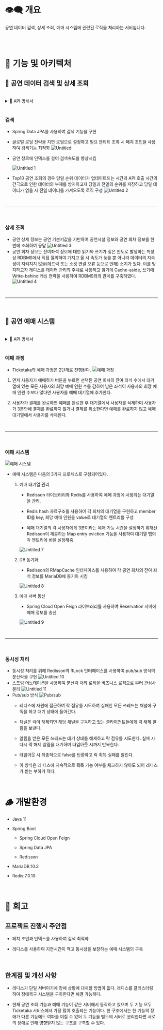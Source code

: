 # 👁️‍🗨️ 개요

공연 데이터 검색, 상세 조회, 예매 시스템에 관련된 로직을 처리하는 서버입니다.

<br>

<br>

# 🌆 기능 및 아키텍처

## 🔎 공연 데이터 검색 및 상세 조회

<br>

<details>
<summary> 📝 API 명세서 </summary>
<div markdown="1">

## getPrfByKeyword

검색할 항목(제목, 위치 등)을 선택 후 유저가 검색한 키워드를 내포한 공연목록을 불러옴

<br>

### URL

- GET `/performance/search?keyword=${keyword}&page=0`

### 응답 예시

- ✅ 성공

  ```json
  {
      "code": 200,
      "description": "성공",
      "data": {
          "content": [
              {
                  "prfId": "PF204058",
                  "title": "민쩌미, 사랑해요 엄마! [대구(앵콜)]",
                  "start_date": "2023-02-18",
                  "end_date": "2023-02-19",
                  "viewingAge": "24개월 이상",
                  "genre": "뮤지컬",
                  "poster": "http://www.kopis.or.kr/upload/pfmPoster/PF_PF204058_221212_160446.gif",
                  "facilityName": "엑스코(exco)"
              },...
          ],
          "pageable": {
              "sort": {
                  "empty": false,
                  "sorted": true,
                  "unsorted": false
              },
              "offset": 0,
              "pageNumber": 0,
              "pageSize": 20,
              "paged": true,
              "unpaged": false
          },
          "size": 20,
          "number": 0,
          "numberOfElements": 4,
          "sort": {
              "empty": false,
              "sorted": true,
              "unsorted": false
          },
          "first": true,
          "last": true,
          "empty": false
      }
  }
  ```

- 실패

  - ⚠️ 조회 데이터 無

    ```json
    {
      "code": 202,
      "description": "검색어에 해당하는 공연을 찾을 수 없습니다."
    }
    ```

## getPerformanceByRank

메인화면에 보이는 실시간 랭킹에 해당하는 공연목록을 불러옴

<br>

### URL

- GET `/performance/rank`

### 응답 예시

- ✅ 성공
  `json
    {
        "code": 200,
        "description": "성공",
        "data": [
            {
                "prfId": "PF213115",
                "title": "해적",
                "startDate": "2023-03-07",
                "endDate": "2023-06-11",
                "viewingAge": "만 13세 이상",
                "genre": "뮤지컬",
                "poster": "http://www.kopis.or.kr/upload/pfmPoster/PF_PF213115_230210_093645.gif",
                "facilityName": "서경대학교 공연예술센터",
                "rnum": "1"
            },
            {
                "prfId": "PF215820",
                "title": "ATEEZ WORLD TOUR: THE FELLOWSHIP BREAK THE WALL [서울]",
                "startDate": "2023-04-28",
                "endDate": "2023-04-29",
                "viewingAge": "만 7세 이상",
                "genre": "대중음악",
                "poster": "http://www.kopis.or.kr/upload/pfmPoster/PF_PF215820_230329_111030.jpg",
                "facilityName": "잠실종합운동장",
                "rnum": "2"
            },
            {
                "prfId": "PF215619",
                "title": "베토벤: Beethoven Secret SEASON 2",
                "startDate": "2023-04-14",
                "endDate": "2023-05-15",
                "viewingAge": "만 7세 이상",
                "genre": "뮤지컬",
                "poster": "http://www.kopis.or.kr/upload/pfmPoster/PF_PF215619_230324_135717.gif",
                "facilityName": "세종문화회관",
                "rnum": "3"
            },
            {
                "prfId": "PF215888",
                "title": "김윤아 단독 콘서트, 행복한 사랑은 없네",
                "startDate": "2023-04-21",
                "endDate": "2023-04-30",
                "viewingAge": "만 7세 이상",
                "genre": "대중음악",
                "poster": "http://www.kopis.or.kr/upload/pfmPoster/PF_PF215888_230329_153111.gif",
                "facilityName": "이화여자대학교 삼성홀",
                "rnum": "4"
            },
            {
                "prfId": "PF209933",
                "title": "파우스트",
                "startDate": "2023-03-31",
                "endDate": "2023-04-29",
                "viewingAge": "만 13세 이상",
                "genre": "연극",
                "poster": "http://www.kopis.or.kr/upload/pfmPoster/PF_PF209933_230118_103335.png",
                "facilityName": "LG아트센터 서울",
                "rnum": "5"
            },
            {
                "prfId": "PF215872",
                "title": "장기하 단독공연, 해!",
                "startDate": "2023-04-21",
                "endDate": "2023-04-30",
                "viewingAge": "만 7세 이상",
                "genre": "대중음악",
                "poster": "http://www.kopis.or.kr/upload/pfmPoster/PF_PF215872_230329_144358.jpg",
                "facilityName": "무신사 개러지(구. 왓챠홀)",
                "rnum": "6"
            },
            {
                "prfId": "PF215750",
                "title": "LUCY 콘서트: INSERT COIN: parade (앵콜)",
                "startDate": "2023-04-22",
                "endDate": "2023-04-23",
                "viewingAge": "만 7세 이상",
                "genre": "대중음악",
                "poster": "http://www.kopis.or.kr/upload/pfmPoster/PF_PF215750_230328_111511.gif",
                "facilityName": "올림픽공원",
                "rnum": "7"
            },
            {
                "prfId": "PF213616",
                "title": "데스노트",
                "startDate": "2023-03-28",
                "endDate": "2023-06-18",
                "viewingAge": "만 13세 이상",
                "genre": "뮤지컬",
                "poster": "http://www.kopis.or.kr/upload/pfmPoster/PF_PF213616_230220_120613.png",
                "facilityName": "샤롯데씨어터",
                "rnum": "8"
            },
            {
                "prfId": "PF212579",
                "title": "모차르트 마술피리",
                "startDate": "2023-03-30",
                "endDate": "2023-04-02",
                "viewingAge": "만 7세 이상",
                "genre": "서양음악(클래식)",
                "poster": "http://www.kopis.or.kr/upload/pfmPoster/PF_PF212579_230202_163336.jpg",
                "facilityName": "세종문화회관",
                "rnum": "9"
            },
            {
                "prfId": "PF215621",
                "title": "SUPER JUNIOR WORLD TOUR, SUPER SHOW 9: ROAD_SHOW",
                "startDate": "2023-04-15",
                "endDate": "2023-04-16",
                "viewingAge": "만 7세 이상",
                "genre": "대중음악",
                "poster": "http://www.kopis.or.kr/upload/pfmPoster/PF_PF215621_230324_140732.jpg",
                "facilityName": "잠실종합운동장",
                "rnum": "10"
            }
        ]
    }
    `
  <br>

---

<br>

## getPrfByCat

### URL

- GET `/performance/cat?genre=${genre}&page=0`

### 응답 예시

- ✅ 성공

  ```json
  {
      "code": 200,
      "description": "성공",
      "data": {
          "content": [
              {
                  "prfId": "PF202744",
                  "title": "엔톡 라이브 플러스, Pathe Live: 타르튀프",
                  "start_date": "2023-02-25",
                  "end_date": "2023-03-03",
                  "viewingAge": "만 16세 이상",
                  "genre": "연극",
                  "poster": "http://www.kopis.or.kr/upload/pfmPoster/PF_PF202744_221123_092648.jpg",
                  "facilityName": "국립극장"
              },...
          ],
          "pageable": {
              "sort": {
                  "empty": false,
                  "sorted": true,
                  "unsorted": false
              },
              "offset": 0,
              "pageNumber": 0,
              "pageSize": 20,
              "paged": true,
              "unpaged": false
          },
          "size": 20,
          "number": 0,
          "numberOfElements": 4,
          "sort": {
              "empty": false,
              "sorted": true,
              "unsorted": false
          },
          "first": true,
          "last": true,
          "empty": false
      }
  }
  ```

- 실패

  - ⚠️ 조회 데이터 無

    ```json
    {
      "code": 202,
      "description": "검색어에 해당하는 공연을 찾을 수 없습니다."
    }
    ```

## getPerformance

### URL

- GET  `/performance?p=${prf_id}`

### 응답 예시

- ✅ 성공
  ```json
  {
    "code": 200,
    "description": "성공",
    "data": {
      "performanceDetailInfo": {
        "prfId": "PF202566",
        "title": "브로드웨이 42번가 [부산]",
        "startDate": "2023-02-03",
        "endDate": "2023-02-05",
        "cast": "송일국, 이종혁, 정영주, 배해선, 신영숙, 전수경, 홍지민 등",
        "crew": null,
        "runtime": "2시간 40분",
        "proComp": "(주)CJ ENM, (주)샘컴퍼니",
        "viewingAge": "만 7세 이상",
        "ticketPrice": [
          {
            "seatType": "R석",
            "price": 140000
          },
          {
            "seatType": "OP석",
            "price": 130000
          },
          {
            "seatType": "S석",
            "price": 100000
          },
          {
            "seatType": "A석",
            "price": 70000
          }
        ],
        "poster": "http://www.kopis.or.kr/upload/pfmPoster/PF_PF202566_221121_111658.gif",
        "story": null,
        "genre": "뮤지컬",
        "styUrls": [
          "http://www.kopis.or.kr/upload/pfmIntroImage/PF_PF202566_221121_1116580.jpg"
        ],
        "state": "공연예정"
      },
      "prfSessionList": [
        {
          "prfSessionId": 5320,
          "prfSessionDate": "2023-02-03",
          "prfSessionTime": "19:30"
        },
        {
          "prfSessionId": 5321,
          "prfSessionDate": "2023-02-04",
          "prfSessionTime": "14:00"
        },
        {
          "prfSessionId": 5322,
          "prfSessionDate": "2023-02-04",
          "prfSessionTime": "19:00"
        },
        {
          "prfSessionId": 5323,
          "prfSessionDate": "2023-02-05",
          "prfSessionTime": "14:00"
        }
      ],
      "facilityDTO": {
        "facilityName": "부산문화회관",
        "telNo": "051-607-6000",
        "relateUrl": "http://culture.busan.go.kr/Main.bs",
        "address": "부산광역시 남구 유엔평화로76번길 1 (대연동)",
        "latitude": "35.1272750",
        "longitude": "129.0936139"
      }
    }
  }
  ```

## getPrfSession

### URL

- GET `/performance/session/:prf_session_id`

- ✅ 성공

```json
{
  "code": 200,
  "description": "성공",
  "data": {
    "remainingSeat": 185,
    "totalSeat": 200
  }
}
```

</div>
</details>

<br>

### 검색

- Spring Data JPA를 사용하여 검색 기능을 구현

- 글로벌 로딩 전략을 지연 로딩으로 설정하고 필요 엔티티 조회 시 페치 조인을 사용하여 검색기능 최적화
  ![Untitled](https://user-images.githubusercontent.com/80504636/231211693-2d94f6bc-1925-41dd-8f01-e1406bcaf509.png)
- 공연 장르에 인덱스를 걸어 검색속도를 향상시킴

  ![Untitled 1](https://user-images.githubusercontent.com/80504636/231211621-ddd53f94-82d9-408e-bb13-ced9f7803ac5.png)

- Top10 공연 조회의 경우 당일 순위 데이터가 업데이트되는 시간과 API 호출 시간의 간극으로 인한 데이터의 부재를 방지하고자 당일과 전일의 순위를 저장하고 당일 데이터가 없을 시 전일 데이터를 가져오도록 로직 구성
  ![Untitled 2](https://user-images.githubusercontent.com/80504636/231211629-0578a379-f33b-4340-854c-7adc8b9a44cb.png)

<br>

---

<br>

### 상세 조회

- 공연 상세 정보는 공연 기본키값을 기반하여 공연시설 정보와 공연 회차 정보를 한번에 조회하여 응답
  ![Untitled 3](https://user-images.githubusercontent.com/80504636/231211639-f6496224-7bad-4402-b8a8-67eeb567df5b.png)
- 공연 회차 정보는 잔여좌석 정보에 대한 읽기와 쓰기가 잦은 빈도로 발생하는 특성상 RDBMS에서 직접 질의하여 가지고 올 시 속도가 늦을 뿐 아니라 데이터의 지속성이 지켜지지 않을(데드락 또는 소켓 연결 오류 등으로 인해) 소지가 있다. 이를 방지하고자 레디스를 데이터 관리의 주체로 사용하고 읽기에 Cache-aside, 쓰기에 Write-behind 캐싱 전략을 사용하여 RDBMS와의 관계를 구축하였다.
  ![Untitled 4](https://user-images.githubusercontent.com/80504636/231211649-9fcf21ca-45e7-4349-ac7a-345286cb536a.png)

<br>

---

<br>

## 🎫 공연 예매 시스템

<br>

<details>
<summary> 📝 API 명세서 </summary>
<div markdown="1">

## checkReservation

예약하기 버튼을 눌렀을 때 유저가 선택한 회차에 선택한 인원 수 만큼 예약이 가능한지 확인 후 결제하기 페이지로 넘어감

### URL

- POST `/performance/rsv/check`
- Headers
  - Authorization: login token

### 요청 예시

```json
{
  "prfSessionId": 1,
  "count": 2
}
```

### 응답 예시

- ✅ 성공

  ```json
  {
    "code": 200,
    "description": "성공"
  }
  ```

<br>

- 실패
  - ⚠️ 잔여좌석 없음
    ```json
    {
      "code": 202,
      "description": "예약 가능한 좌석이 없습니다."
    }
    ```

<br>

## withdrawReservation

결제 페이지에서 취소를 눌렀을 때
또는 브라우저 상태 변경(종료, 새로고침, 이동 등) 이벤트가 발생할 때 대기열에서 사용자 삭제

### URL

- POST `/performance/rsv/withdraw`
- Headers
  - Authorization: login token

### 요청 예시

```json
{
  "prfSessionId": 1,
  "count": 2
}
```

### 응답 예시

- ✅ 성공

  ```json
  {
    "code": 200,
    "description": "성공"
  }
  ```

## createReservation

예약 생성 (browser → performance)

### URL

- POST `/performance/rsv/create`
- Headers
  - Authorization: login token

### 요청 예시

```json
{
  "performanceId": "PF132236",
  "prfTitle": "브로드웨이 42번가 [부산]",
  "prfPoster": "http://www.kopis.or.kr/upload/pfmPoster/PF_PF132236_160704_142630.gif",
  "prfSessionId": 2,
  "price": 10000
}
```

### 응답 예시

- ✅ 성공

  ```json
  {
    "code": 200,
    "description": "성공"
  }
  ```

<br>

- 실패 - ⚠️ 예약 불가능
  `json
        {
            "code": 400,
            "description": "예약을 완료할 수 없습니다."
        }
        `
      - ⚠️ 예약 실패
          ```json
          {
              "code": 500,
              "description": "예약생성이 실패하였습니다."
          }
          ```
  </div>
  </details>

<br>

### 예매 과정

- Ticketaka의 예매 과정은 2단계로 진행된다.
  ![예매 과정](https://user-images.githubusercontent.com/80504636/231211661-9b84a01b-31c0-4c14-9a5a-41e12332de2a.png)

1. 먼저 사용자가 예매하기 버튼을 누르면 선택된 공연 회차의 잔여 좌석 수에서 대기열에 있는 모든 사용자의 희망 예매 인원 수를 감하여 남은 좌석이 사용자의 희망 예매 인원 수보다 많다면 사용자를 예매 대기열에 추가한다.

2. 사용자가 결제를 완료하면 예매를 완료한 후 대기열에서 사용자를 삭제하며 사용자가 3분안에 결제를 완료하지 않거나 결제를 취소한다면 예매를 완료하지 않고 예매 대기열에서 사용자를 삭제한다.

<br>

---

<br>

### 예매 시스템

![예매 시스템](https://user-images.githubusercontent.com/80504636/231211665-a9152bc7-ff0d-4f83-94f8-199a8633404a.png)

- 예매 시스템은 다음의 3가지 프로세스로 구성되어있다.

  1. 예매 대기열 관리

     - Redisson 라이브러리와 Redis를 사용하여 예매 과정에 사용되는 대기열을 관리.

     - Redis hash 자료구조를 사용하여 각 회차의 대기열을 구현하고 member ID를 key, 희망 예매 인원을 value로 대기열의 엔트리를 구성

     - 예매 대기열의 각 사용자에게 3분이라는 예매 가능 시간을 설정하기 위해선 Redisson이 제공하는 Map entry eviction 기능을 사용하여 대기열 맵의 각 엔트리에 ttl을 설정해줌

     ![Untitled 7](https://user-images.githubusercontent.com/80504636/231211675-aa02f7ff-73fb-44dd-9e4e-a52def703518.png)

  2. DB 동기화

     - Redisson의 RMapCache 인터페이스를 사용하여 각 공연 회차의 잔여 좌석 정보를 MariaDB에 동기화 시킴

     ![Untitled 8](https://user-images.githubusercontent.com/80504636/231211678-332ab3c8-8cac-4e6e-978e-99af251029c7.png)

  3. 예매 서버 통신

     - Spring Cloud Open Feign 라이브러리를 사용하여 Reservation 서버에 예매 정보를 송신

     ![Untitled 9](https://user-images.githubusercontent.com/80504636/231211682-5c9b6ac8-3f01-4629-8d78-602fe4d5732c.png)

<br>

---

<br>

### 동시성 처리

- 동시성 처리를 위해 Redisson의 RLock 인터페이스를 사용하여 pub/sub 방식의 분산락을 구현
  ![Untitled 10](https://user-images.githubusercontent.com/80504636/231211685-e3c93cd4-b555-4770-9d8f-0133c660f5cc.png)
- 스프링 어노테이션을 사용하여 분산락 처리 로직을 비즈니스 로직으로 부터 관심사 분리
  ![Untitled 11](https://user-images.githubusercontent.com/80504636/231211687-a2a6dcf9-4721-4641-adde-925ae6345cbd.png)
- Pub/sub 방식
  ![Pub/sub](https://user-images.githubusercontent.com/80504636/231211690-1fdb436c-ce83-476b-8075-38b9b990c8f5.png)
  - 레디스에 자원에 접근하여 락 점유를 시도하여 실패한 모든 쓰레드는 채널에 구독을 하고 대기 상태에 들어간다.

  - 채널은 락이 해제되면 해당 채널을 구독하고 있는 클라이언트들에게 락 해제 알림을 보낸다.

  - 알림을 받은 모든 쓰레드는 대기 상태를 해제하고 락 점유를 시도한다. 실패 시 다시 락 해제 알림을 대기하며 타임아웃 시까지 반복한다.

  - 타임아웃 시 최종적으로 false를 반환하고 락 획득 실패를 알린다.

  - 이 방식은 레 디스에 지속적으로 획득 가능 여부를 체크하지 않아도 되어 레디스가 받는 부하가 적다.

<br>

# 🪵 개발환경

- Java 11

- Spring Boot

  - Spring Cloud Open Feign

  - Spring Data JPA

  - Redisson

- MariaDB:10.3

- Redis:7.0.10

<br>

# 💬 회고

## 프로젝트 진행시 주안점

- 페치 조인과 인덱스를 사용하여 검색 최적화

- 레디스를 사용하여 지연시간이 적고 동시성을 보장하는 예매 시스템의 구축

<br>

## 한계점 및 개선 사항

- 레디스가 단일 서버이기에 장애 상황에 대처할 방법이 없다. 레디스를 클러스터링 하여 장애복구 시스템을 구축한다면 해결 가능하다.

- 현재 공연 조회 기능과 예매 기능이 같은 서버에서 동작하고 있으며 두 기능 모두 Ticketaka 서비스에서 가장 많이 호출되는 기능이다. 현 구조에서는 한 기능의 장애가 다른 기능에도 여파를 미칠 수 있어 두 기능을 별도의 서버로 분리한다면 서로의 장애로 인해 영향받지 않는 구조를 구축할 수 있다.
